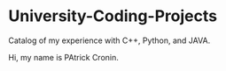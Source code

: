 # University-Coding-Projects
Catalog of my experience with C++, Python, and JAVA.

Hi, my name is PAtrick Cronin.
